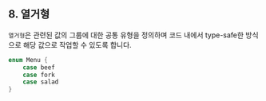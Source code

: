 ## 8. 열거형

`열거형`은 관련된 값의 그룹에 대한 공통 유형을 정의하며 코드 내에서 type-safe한 방식으로 해당 값으로 작업할 수 있도록 합니다.

```swift
enum Menu {
	case beef
	case fork
	case salad
}
```